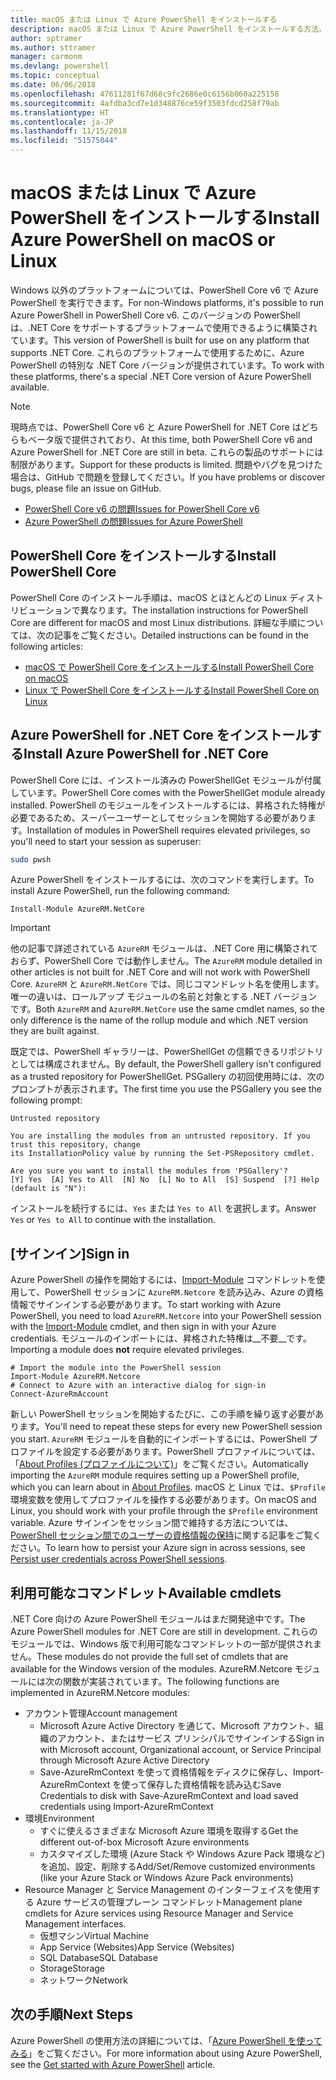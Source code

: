 ```yaml
---
title: macOS または Linux で Azure PowerShell をインストールする
description: macOS または Linux で Azure PowerShell をインストールする方法。
author: sptramer
ms.author: sttramer
manager: carmonm
ms.devlang: powershell
ms.topic: conceptual
ms.date: 06/06/2018
ms.openlocfilehash: 47611281f67d68c9fc2686e0c6156b060a225158
ms.sourcegitcommit: 4afdba3cd7e1d348876ce59f3503fdcd258f79ab
ms.translationtype: HT
ms.contentlocale: ja-JP
ms.lasthandoff: 11/15/2018
ms.locfileid: "51575044"
---
```

# <a name="install-azure-powershell-on-macos-or-linux"></a><span data-ttu-id="3829b-103">macOS または Linux で Azure PowerShell をインストールする</span><span class="sxs-lookup"><span data-stu-id="3829b-103">Install Azure PowerShell on macOS or Linux</span></span>

<span data-ttu-id="3829b-104">Windows 以外のプラットフォームについては、PowerShell Core v6 で Azure PowerShell を実行できます。</span><span class="sxs-lookup"><span data-stu-id="3829b-104">For non-Windows platforms, it's possible to run Azure PowerShell in PowerShell Core v6.</span></span> <span data-ttu-id="3829b-105">このバージョンの PowerShell は、.NET Core をサポートするプラットフォームで使用できるように構築されています。</span><span class="sxs-lookup"><span data-stu-id="3829b-105">This version of PowerShell is built for use on any platform that supports .NET Core.</span></span> <span data-ttu-id="3829b-106">これらのプラットフォームで使用するために、Azure PowerShell の特別な .NET Core バージョンが提供されています。</span><span class="sxs-lookup"><span data-stu-id="3829b-106">To work with these platforms, there's a special .NET Core version of Azure PowerShell available.</span></span>

> [!NOTE]
> <span data-ttu-id="3829b-107">現時点では、PowerShell Core v6 と Azure PowerShell for .NET Core はどちらもベータ版で提供されており、</span><span class="sxs-lookup"><span data-stu-id="3829b-107">At this time, both PowerShell Core v6 and Azure PowerShell for .NET Core are still in beta.</span></span>
> <span data-ttu-id="3829b-108">これらの製品のサポートには制限があります。</span><span class="sxs-lookup"><span data-stu-id="3829b-108">Support for these products is limited.</span></span> <span data-ttu-id="3829b-109">問題やバグを見つけた場合は、GitHub で問題を登録してください。</span><span class="sxs-lookup"><span data-stu-id="3829b-109">If you have problems or discover bugs, please file an issue on GitHub.</span></span>
>
> * [<span data-ttu-id="3829b-110">PowerShell Core v6 の問題</span><span class="sxs-lookup"><span data-stu-id="3829b-110">Issues for PowerShell Core v6</span></span>](https://github.com/PowerShell/PowerShell/issues)
> * [<span data-ttu-id="3829b-111">Azure PowerShell の問題</span><span class="sxs-lookup"><span data-stu-id="3829b-111">Issues for Azure PowerShell</span></span>](https://github.com/azure/azure-docs-powershell/issues)

## <a name="install-powershell-core"></a><span data-ttu-id="3829b-112">PowerShell Core をインストールする</span><span class="sxs-lookup"><span data-stu-id="3829b-112">Install PowerShell Core</span></span>

<span data-ttu-id="3829b-113">PowerShell Core のインストール手順は、macOS とほとんどの Linux ディストリビューションで異なります。</span><span class="sxs-lookup"><span data-stu-id="3829b-113">The installation instructions for PowerShell Core are different for macOS and most Linux distributions.</span></span>
<span data-ttu-id="3829b-114">詳細な手順については、次の記事をご覧ください。</span><span class="sxs-lookup"><span data-stu-id="3829b-114">Detailed instructions can be found in the following articles:</span></span>

* [<span data-ttu-id="3829b-115">macOS で PowerShell Core をインストールする</span><span class="sxs-lookup"><span data-stu-id="3829b-115">Install PowerShell Core on macOS</span></span>](/powershell/scripting/setup/installing-powershell-core-on-macos)
* [<span data-ttu-id="3829b-116">Linux で PowerShell Core をインストールする</span><span class="sxs-lookup"><span data-stu-id="3829b-116">Install PowerShell Core on Linux</span></span>](/powershell/scripting/setup/installing-powershell-core-on-linux)

## <a name="install-azure-powershell-for-net-core"></a><span data-ttu-id="3829b-117">Azure PowerShell for .NET Core をインストールする</span><span class="sxs-lookup"><span data-stu-id="3829b-117">Install Azure PowerShell for .NET Core</span></span>

<span data-ttu-id="3829b-118">PowerShell Core には、インストール済みの PowerShellGet モジュールが付属しています。</span><span class="sxs-lookup"><span data-stu-id="3829b-118">PowerShell Core comes with the PowerShellGet module already installed.</span></span> <span data-ttu-id="3829b-119">PowerShell のモジュールをインストールするには、昇格された特権が必要であるため、スーパーユーザーとしてセッションを開始する必要があります。</span><span class="sxs-lookup"><span data-stu-id="3829b-119">Installation of modules in PowerShell requires elevated privileges, so you'll need to start your session as superuser:</span></span>

```bash
sudo pwsh
```

<span data-ttu-id="3829b-120">Azure PowerShell をインストールするには、次のコマンドを実行します。</span><span class="sxs-lookup"><span data-stu-id="3829b-120">To install Azure PowerShell, run the following command:</span></span>

```powershell-interactive
Install-Module AzureRM.NetCore
```

> [!IMPORTANT]
> <span data-ttu-id="3829b-121">他の記事で詳述されている `AzureRM` モジュールは、.NET Core 用に構築されておらず、PowerShell Core では動作しません。</span><span class="sxs-lookup"><span data-stu-id="3829b-121">The `AzureRM` module detailed in other articles is not built for .NET Core and will not work with PowerShell Core.</span></span> <span data-ttu-id="3829b-122">`AzureRM` と `AzureRM.NetCore` では、同じコマンドレット名を使用します。唯一の違いは、ロールアップ モジュールの名前と対象とする .NET バージョンです。</span><span class="sxs-lookup"><span data-stu-id="3829b-122">Both `AzureRM` and `AzureRM.NetCore` use the same cmdlet names, so the only difference is the name of the rollup module and which .NET version they are built against.</span></span>

<span data-ttu-id="3829b-123">既定では、PowerShell ギャラリーは、PowerShellGet の信頼できるリポジトリとしては構成されません。</span><span class="sxs-lookup"><span data-stu-id="3829b-123">By default, the PowerShell gallery isn't configured as a trusted repository for PowerShellGet.</span></span> <span data-ttu-id="3829b-124">PSGallery の初回使用時には、次のプロンプトが表示されます。</span><span class="sxs-lookup"><span data-stu-id="3829b-124">The first time you use the PSGallery you see the following prompt:</span></span>

```output
Untrusted repository

You are installing the modules from an untrusted repository. If you trust this repository, change
its InstallationPolicy value by running the Set-PSRepository cmdlet.

Are you sure you want to install the modules from 'PSGallery'?
[Y] Yes  [A] Yes to All  [N] No  [L] No to All  [S] Suspend  [?] Help (default is "N"):
```

<span data-ttu-id="3829b-125">インストールを続行するには、`Yes` または `Yes to All` を選択します。</span><span class="sxs-lookup"><span data-stu-id="3829b-125">Answer `Yes` or `Yes to All` to continue with the installation.</span></span>

## <a name="sign-in"></a><span data-ttu-id="3829b-126">[サインイン]</span><span class="sxs-lookup"><span data-stu-id="3829b-126">Sign in</span></span>

<span data-ttu-id="3829b-127">Azure PowerShell の操作を開始するには、[Import-Module](/powershell/module/Microsoft.PowerShell.Core/Import-Module) コマンドレットを使用して、PowerShell セッションに `AzureRM.Netcore` を読み込み、Azure の資格情報でサインインする必要があります。</span><span class="sxs-lookup"><span data-stu-id="3829b-127">To start working with Azure PowerShell, you need to load `AzureRM.Netcore` into your PowerShell session with the [Import-Module](/powershell/module/Microsoft.PowerShell.Core/Import-Module) cmdlet, and then sign in with your Azure credentials.</span></span> <span data-ttu-id="3829b-128">モジュールのインポートには、昇格された特権は__不要__です。</span><span class="sxs-lookup"><span data-stu-id="3829b-128">Importing a module does __not__ require elevated privileges.</span></span>

```powershell-interactive
# Import the module into the PowerShell session
Import-Module AzureRM.Netcore
# Connect to Azure with an interactive dialog for sign-in
Connect-AzureRmAccount
```

<span data-ttu-id="3829b-129">新しい PowerShell セッションを開始するたびに、この手順を繰り返す必要があります。</span><span class="sxs-lookup"><span data-stu-id="3829b-129">You'll need to repeat these steps for every new PowerShell session you start.</span></span> <span data-ttu-id="3829b-130">`AzureRM` モジュールを自動的にインポートするには、PowerShell プロファイルを設定する必要があります。PowerShell プロファイルについては、「[About Profiles (プロファイルについて)](/powershell/module/microsoft.powershell.core/about/about_profiles)」をご覧ください。</span><span class="sxs-lookup"><span data-stu-id="3829b-130">Automatically importing the `AzureRM` module requires setting up a PowerShell profile, which you can learn about in [About Profiles](/powershell/module/microsoft.powershell.core/about/about_profiles).</span></span>
<span data-ttu-id="3829b-131">macOS と Linux では、`$Profile` 環境変数を使用してプロファイルを操作する必要があります。</span><span class="sxs-lookup"><span data-stu-id="3829b-131">On macOS and Linux, you should work with your profile through the `$Profile` environment variable.</span></span> <span data-ttu-id="3829b-132">Azure サインインをセッション間で維持する方法については、[PowerShell セッション間でのユーザーの資格情報の保持](context-persistence.md)に関する記事をご覧ください。</span><span class="sxs-lookup"><span data-stu-id="3829b-132">To learn how to persist your Azure sign in across sessions, see [Persist user credentials across PowerShell sessions](context-persistence.md).</span></span>

## <a name="available-cmdlets"></a><span data-ttu-id="3829b-133">利用可能なコマンドレット</span><span class="sxs-lookup"><span data-stu-id="3829b-133">Available cmdlets</span></span>

<span data-ttu-id="3829b-134">.NET Core 向けの Azure PowerShell モジュールはまだ開発途中です。</span><span class="sxs-lookup"><span data-stu-id="3829b-134">The Azure PowerShell modules for .NET Core are still in development.</span></span> <span data-ttu-id="3829b-135">これらのモジュールでは、Windows 版で利用可能なコマンドレットの一部が提供されません。</span><span class="sxs-lookup"><span data-stu-id="3829b-135">These modules do not provide the full set of cmdlets that are available for the Windows version of the modules.</span></span> <span data-ttu-id="3829b-136">AzureRM.Netcore モジュールには次の関数が実装されています。</span><span class="sxs-lookup"><span data-stu-id="3829b-136">The following functions are implemented in AzureRM.Netcore modules:</span></span>

* <span data-ttu-id="3829b-137">アカウント管理</span><span class="sxs-lookup"><span data-stu-id="3829b-137">Account management</span></span>
  * <span data-ttu-id="3829b-138">Microsoft Azure Active Directory を通じて、Microsoft アカウント、組織のアカウント、またはサービス プリンシパルでサインインする</span><span class="sxs-lookup"><span data-stu-id="3829b-138">Sign in with Microsoft account, Organizational account, or Service Principal through Microsoft Azure Active Directory</span></span>
  * <span data-ttu-id="3829b-139">Save-AzureRmContext を使って資格情報をディスクに保存し、Import-AzureRmContext を使って保存した資格情報を読み込む</span><span class="sxs-lookup"><span data-stu-id="3829b-139">Save Credentials to disk with Save-AzureRmContext and load saved credentials using Import-AzureRmContext</span></span>
* <span data-ttu-id="3829b-140">環境</span><span class="sxs-lookup"><span data-stu-id="3829b-140">Environment</span></span>
  * <span data-ttu-id="3829b-141">すぐに使えるさまざまな Microsoft Azure 環境を取得する</span><span class="sxs-lookup"><span data-stu-id="3829b-141">Get the different out-of-box Microsoft Azure environments</span></span>
  * <span data-ttu-id="3829b-142">カスタマイズした環境 (Azure Stack や Windows Azure Pack 環境など) を追加、設定、削除する</span><span class="sxs-lookup"><span data-stu-id="3829b-142">Add/Set/Remove customized environments (like your Azure Stack or Windows Azure Pack environments)</span></span>
* <span data-ttu-id="3829b-143">Resource Manager と Service Management のインターフェイスを使用する Azure サービスの管理プレーン コマンドレット</span><span class="sxs-lookup"><span data-stu-id="3829b-143">Management plane cmdlets for Azure services using Resource Manager and Service Management interfaces.</span></span>
  * <span data-ttu-id="3829b-144">仮想マシン</span><span class="sxs-lookup"><span data-stu-id="3829b-144">Virtual Machine</span></span>
  * <span data-ttu-id="3829b-145">App Service (Websites)</span><span class="sxs-lookup"><span data-stu-id="3829b-145">App Service (Websites)</span></span>
  * <span data-ttu-id="3829b-146">SQL Database</span><span class="sxs-lookup"><span data-stu-id="3829b-146">SQL Database</span></span>
  * <span data-ttu-id="3829b-147">Storage</span><span class="sxs-lookup"><span data-stu-id="3829b-147">Storage</span></span>
  * <span data-ttu-id="3829b-148">ネットワーク</span><span class="sxs-lookup"><span data-stu-id="3829b-148">Network</span></span>

## <a name="next-steps"></a><span data-ttu-id="3829b-149">次の手順</span><span class="sxs-lookup"><span data-stu-id="3829b-149">Next Steps</span></span>

<span data-ttu-id="3829b-150">Azure PowerShell の使用方法の詳細については、「[Azure PowerShell を使ってみる](get-started-azureps.md)」をご覧ください。</span><span class="sxs-lookup"><span data-stu-id="3829b-150">For more information about using Azure PowerShell, see the [Get started with Azure PowerShell](get-started-azureps.md) article.</span></span>

